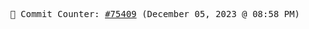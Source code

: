 <p align="center">
    <samp>
        📮 Commit Counter: <a href="https://github.com/Javascript-void0/Javascript-void0/commits/main">#75409</a> (December 05, 2023 @ 08:58 PM)
    </samp>
</p>